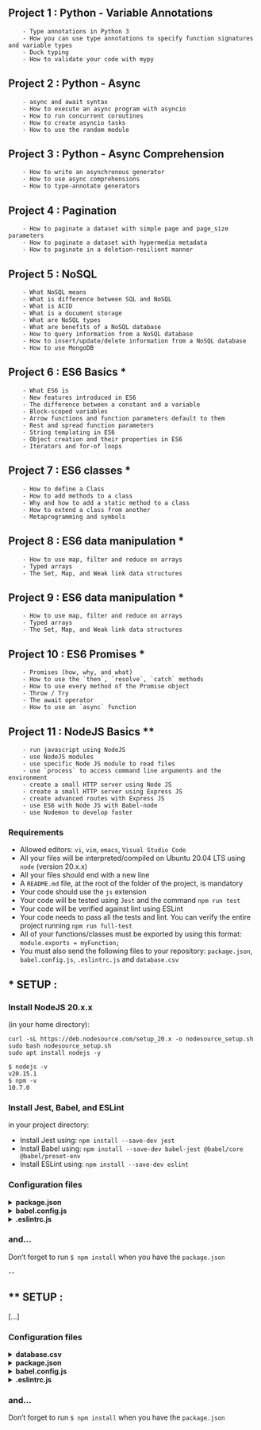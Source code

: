 ## Project 1 : Python - Variable Annotations
        - Type annotations in Python 3
        - How you can use type annotations to specify function signatures and variable types
        - Duck typing
        - How to validate your code with mypy

## Project 2 : Python - Async
        - async and await syntax
        - How to execute an async program with asyncio
        - How to run concurrent coroutines
        - How to create asyncio tasks
        - How to use the random module

## Project 3 : Python - Async Comprehension
        - How to write an asynchronous generator
        - How to use async comprehensions
        - How to type-annotate generators

## Project 4 : Pagination
        - How to paginate a dataset with simple page and page_size parameters
        - How to paginate a dataset with hypermedia metadata
        - How to paginate in a deletion-resilient manner

## Project 5 : NoSQL
        - What NoSQL means
        - What is difference between SQL and NoSQL
        - What is ACID
        - What is a document storage
        - What are NoSQL types
        - What are benefits of a NoSQL database
        - How to query information from a NoSQL database
        - How to insert/update/delete information from a NoSQL database
        - How to use MongoDB

## Project 6 : ES6 Basics *
        - What ES6 is
        - New features introduced in ES6
        - The difference between a constant and a variable
        - Block-scoped variables
        - Arrow functions and function parameters default to them
        - Rest and spread function parameters
        - String templating in ES6
        - Object creation and their properties in ES6
        - Iterators and for-of loops

## Project 7 : ES6 classes *
        - How to define a Class
        - How to add methods to a class
        - Why and how to add a static method to a class
        - How to extend a class from another
        - Metaprogramming and symbols

## Project 8 : ES6 data manipulation *
        - How to use map, filter and reduce on arrays
        - Typed arrays
        - The Set, Map, and Weak link data structures

## Project 9 : ES6 data manipulation *
        - How to use map, filter and reduce on arrays
        - Typed arrays
        - The Set, Map, and Weak link data structures

## Project 10 : ES6 Promises *
        - Promises (how, why, and what)
        - How to use the `then`, `resolve`, `catch` methods
        - How to use every method of the Promise object
        - Throw / Try
        - The await operator
        - How to use an `async` function

## Project 11 : NodeJS Basics **
        - run javascript using NodeJS
        - use NodeJS modules
        - use specific Node JS module to read files
        - use `process` to access command line arguments and the environment
        - create a small HTTP server using Node JS
        - create a small HTTP server using Express JS
        - create advanced routes with Express JS
        - use ES6 with Node JS with Babel-node
        - use Nodemon to develop faster

### Requirements
- Allowed editors: `vi`, `vim`, `emacs`, `Visual Studio Code`
- All your files will be interpreted/compiled on Ubuntu 20.04 LTS using `node` (version 20.x.x)
- All your files should end with a new line
- A `README.md` file, at the root of the folder of the project, is mandatory
- Your code should use the `js` extension
- Your code will be tested using `Jest` and the command `npm run test`
- Your code will be verified against lint using ESLint
- Your code needs to pass all the tests and lint. You can verify the entire project running `npm run full-test`
- All of your functions/classes must be exported by using this format: `module.exports = myFunction;`
- You must also send the following files to your repository: `package.json`, `babel.config.js`, `.eslintrc.js` and `database.csv`

## * SETUP :

### Install NodeJS 20.x.x
(in your home directory):
```
curl -sL https://deb.nodesource.com/setup_20.x -o nodesource_setup.sh
sudo bash nodesource_setup.sh
sudo apt install nodejs -y
```
```
$ nodejs -v
v20.15.1
$ npm -v
10.7.0
```
### Install Jest, Babel, and ESLint
in your project directory:
- Install Jest using: `npm install --save-dev jest`
- Install Babel using: `npm install --save-dev babel-jest @babel/core @babel/preset-env`
- Install ESLint using: `npm install --save-dev eslint`


### Configuration files

<details>
    <summary><b>package.json</b></summary>
```
{
  "scripts": {
    "lint": "./node_modules/.bin/eslint",
    "check-lint": "lint [0-9]*.js",
    "dev": "npx babel-node",
    "test": "jest",
    "full-test": "./node_modules/.bin/eslint [0-9]*.js && jest"
  },
  "devDependencies": {
    "@babel/core": "^7.6.0",
    "@babel/node": "^7.8.0",
    "@babel/preset-env": "^7.6.0",
    "eslint": "^6.8.0",
    "eslint-config-airbnb-base": "^14.0.0",
    "eslint-plugin-import": "^2.18.2",
    "eslint-plugin-jest": "^22.17.0",
    "jest": "^24.9.0"
  }
}
```
</details>


<details>
    <summary><b>babel.config.js</b></summary>
```
module.exports = {
  presets: [
    [
      '@babel/preset-env',
      {
        targets: {
          node: 'current',
        },
      },
    ],
  ],
};
```
</details>

<details>
    <summary><b>.eslintrc.js</b></summary>
```
module.exports = {
  env: {
    browser: false,
    es6: true,
    jest: true,
  },
  extends: [
    'airbnb-base',
    'plugin:jest/all',
  ],
  globals: {
    Atomics: 'readonly',
    SharedArrayBuffer: 'readonly',
  },
  parserOptions: {
    ecmaVersion: 2018,
    sourceType: 'module',
  },
  plugins: ['jest'],
  rules: {
    'max-classes-per-file': 'off',
    'no-underscore-dangle': 'off',
    'no-console': 'off',
    'no-shadow': 'off',
    'no-restricted-syntax': [
      'error',
      'LabeledStatement',
      'WithStatement',
    ],
  },
  overrides:[
    {
      files: ['*.js'],
      excludedFiles: 'babel.config.js',
    }
  ]
};
```
</details>

### and…
Don’t forget to run `$ npm install` when you have the `package.json`

--

## ** SETUP :
[...]

### Configuration files

<details>
    <summary><b>database.csv</b></summary>
```
firstname,lastname,age,field
Johann,Kerbrou,30,CS
Guillaume,Salou,30,SWE
Arielle,Salou,20,CS
Jonathan,Benou,30,CS
Emmanuel,Turlou,40,CS
Guillaume,Plessous,35,CS
Joseph,Crisou,34,SWE
Paul,Schneider,60,SWE
Tommy,Schoul,32,SWE
Katie,Shirou,21,CS
```
</details>

<details>
    <summary><b>package.json</b></summary>
```
{
  "name": "node_js_basics",
  "version": "1.0.0",
  "description": "",
  "main": "index.js",
  "scripts": {
    "lint": "./node_modules/.bin/eslint",
    "check-lint": "lint [0-9]*.js",
    "test": "./node_modules/mocha/bin/mocha --require babel-register --exit",
    "dev": "nodemon --exec babel-node --presets babel-preset-env ./server.js ./database.csv"
  },
  "author": "",
  "license": "ISC",
  "dependencies": {
    "chai-http": "^4.3.0",
    "express": "^4.17.1"
  },
  "devDependencies": {
      "babel-cli": "^6.26.0",
      "babel-preset-env": "^1.7.0",
      "lint": "*",
      "eslint": "^6.8.0",
      "eslint-config-airbnb-base": "^14.2.1",
      "eslint-plugin-import": "^2.29.1",
      "eslint-plugin-jest": "^22.21.0",
      "nodemon": "^2.0.22",
      "chai": "^4.4.1",
      "mocha": "^6.2.3",
      "request": "^2.88.2",
      "sinon": "^7.5.0"
  }
}
```
</details>

<details>
    <summary><b>babel.config.js</b></summary>
```
module.exports = {
  presets: [
    [
      '@babel/preset-env',
      {
        targets: {
          node: 'current',
        },
      },
    ],
  ],
};
```
</details>

<details>
    <summary><b>.eslintrc.js</b></summary>
```
module.exports = {
  env: {
    browser: false,
    es6: true,
    jest: true,
  },
  extends: [
    'airbnb-base',
    'plugin:jest/all',
  ],
  globals: {
    Atomics: 'readonly',
    SharedArrayBuffer: 'readonly',
  },
  parserOptions: {
    ecmaVersion: 2018,
    sourceType: 'module',
  },
  plugins: ['jest'],
  rules: {
    'max-classes-per-file': 'off',
    'no-underscore-dangle': 'off',
    'no-console': 'off',
    'no-shadow': 'off',
    'no-restricted-syntax': [
      'error',
      'LabeledStatement',
      'WithStatement',
    ],
  },
  overrides:[
    {
      files: ['*.js'],
      excludedFiles: 'babel.config.js',
    }
  ]
};
```
</details>

### and…
Don’t forget to run `$ npm install` when you have the `package.json`
